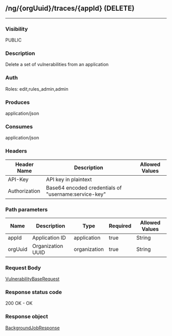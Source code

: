 ## /ng/{orgUuid}/traces/{appId} (DELETE)
---
### Visibility
PUBLIC
### Description
Delete a set of vulnerabilities from an application
### Auth
Roles: edit,rules_admin,admin
### Produces
application/json
### Consumes
application/json
### Headers
| Header Name | Description | Allowed Values |
| ----------- | ----------- | ----------- |
| API-Key | API key in plaintext |  |
| Authorization | Base64 encoded credentials of &quot;username:service-key&quot; |  |
### Path parameters
| Name | Description | Type | Required | Allowed Values |
| ----------- | ----------- | ----------- | ----------- | ----------- |
| appId | Application ID | application | true | String |
| orgUuid | Organization UUID | organization | true | String |
### Request Body
[VulnerabilityBaseRequest](<../../objects/VulnerabilityBaseRequest.md>)
### Response status code
200 OK - OK
### Response object
[BackgroundJobResponse](<../../objects/BackgroundJobResponse.md>)
